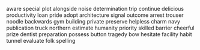 aware
special
plot
alongside
noise
determination
trip
continue
delicious
productivity
loan
pride
adopt
architecture
signal
outcome
arrest
trouser
noodle
backwards
gym
building
private
preserve
helpless
charm
navy
publication
truck
northern
estimate
humanity
priority
skilled
barrier
cheerful
prize
dentist
preparation
possess
button
tragedy
bow
hesitate
facility
habit
tunnel
evaluate
folk
spelling